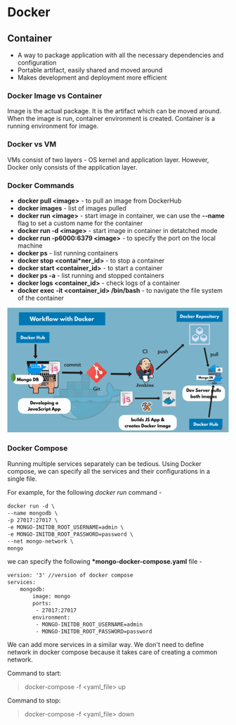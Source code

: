 # Docker

## Container

- A way to package application with all the necessary dependencies and configuration
- Portable artifact, easily shared and moved around
- Makes development and deployment more efficient

### Docker Image vs Container

Image is the actual package. It is the artifact which can be moved around. When the image is run, container environment is created. Container is a running environment for image.

### Docker vs VM

VMs consist of two layers - OS kernel and application layer. However, Docker only consists of the application layer.

### Docker Commands

- **docker pull \<image>** - to pull an image from DockerHub
- **docker images** - list of images pulled
- **docker run \<image>** - start image in container, we can use the **--name** flag to set a custom name for the container
- **docker run -d \<image>** - start image in container in detatched mode
- **docker run -p6000:6379 \<image>** - to specify the port on the local machine
- **docker ps** - list running containers
- **docker stop \<contai\*ner_id>** - to stop a container
- **docker start \<container_id>** - to start a container
- **docker ps -a** - list running and stopped containers
- **docker logs \<container_id>** - check logs of a container
- **docker exec -it \<container_id> /bin/bash** - to navigate the file system of the container

![Docker Workflow](../images/docker-workflow.png)

### Docker Compose

Running multiple services separately can be tedious. Using Docker compose, we can specify all the services and their configurations in a single file.

For example, for the following _docker run_ command -

```
docker run -d \
--name mongodb \
-p 27017:27017 \
-e MONGO-INITDB_ROOT_USERNAME=admin \
-e MONGO-INITDB_ROOT_PASSWORD=password \
--net mongo-network \
mongo
```

we can specify the following **\*mongo-docker-compose.yaml** file -

```
version: '3' //version of docker compose
services:
    mongodb:
        image: mongo
        ports:
         - 27017:27017
        environment:
         - MONGO-INITDB_ROOT_USERNAME=admin
         - MONGO-INITDB_ROOT_PASSWORD=password
```

We can add more services in a similar way.
We don't need to define network in docker compose because it takes care of creating a common network.

Command to start:

> docker-compose -f <yaml_file> up

Command to stop:

> docker-compose -f <yaml_file> down
